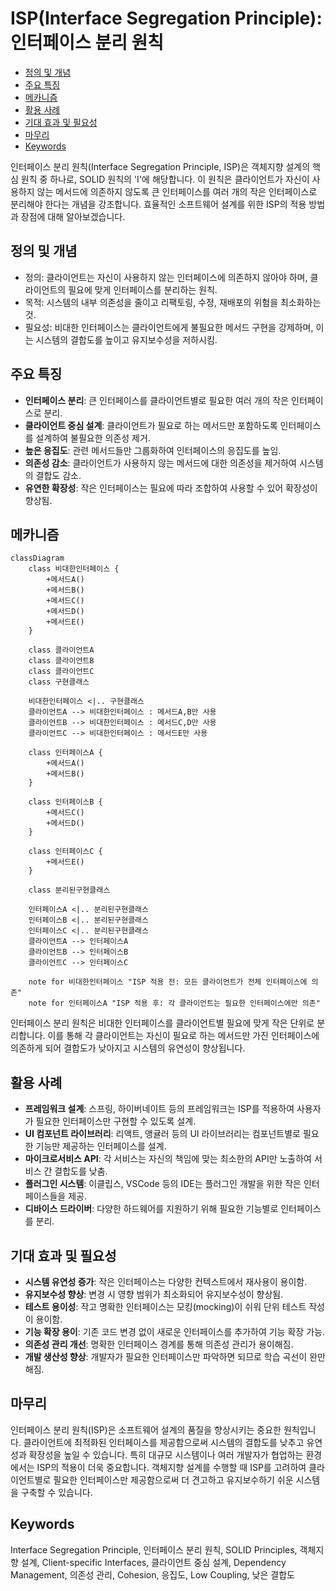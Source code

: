 # ISP(Interface Segregation Principle): 인터페이스 분리 원칙

<!-- mtoc-start -->

- [정의 및 개념](#정의-및-개념)
- [주요 특징](#주요-특징)
- [메카니즘](#메카니즘)
- [활용 사례](#활용-사례)
- [기대 효과 및 필요성](#기대-효과-및-필요성)
- [마무리](#마무리)
- [Keywords](#keywords)

<!-- mtoc-end -->

인터페이스 분리 원칙(Interface Segregation Principle, ISP)은 객체지향 설계의 핵심 원칙 중 하나로, SOLID 원칙의 'I'에 해당합니다. 이 원칙은 클라이언트가 자신이 사용하지 않는 메서드에 의존하지 않도록 큰 인터페이스를 여러 개의 작은 인터페이스로 분리해야 한다는 개념을 강조합니다. 효율적인 소프트웨어 설계를 위한 ISP의 적용 방법과 장점에 대해 알아보겠습니다.

## 정의 및 개념

- 정의: 클라이언트는 자신이 사용하지 않는 인터페이스에 의존하지 않아야 하며, 클라이언트의 필요에 맞게 인터페이스를 분리하는 원칙.
- 목적: 시스템의 내부 의존성을 줄이고 리팩토링, 수정, 재배포의 위험을 최소화하는 것.
- 필요성: 비대한 인터페이스는 클라이언트에게 불필요한 메서드 구현을 강제하며, 이는 시스템의 결합도를 높이고 유지보수성을 저하시킴.

## 주요 특징

- **인터페이스 분리**: 큰 인터페이스를 클라이언트별로 필요한 여러 개의 작은 인터페이스로 분리.
- **클라이언트 중심 설계**: 클라이언트가 필요로 하는 메서드만 포함하도록 인터페이스를 설계하여 불필요한 의존성 제거.
- **높은 응집도**: 관련 메서드들만 그룹화하여 인터페이스의 응집도를 높임.
- **의존성 감소**: 클라이언트가 사용하지 않는 메서드에 대한 의존성을 제거하여 시스템의 결합도 감소.
- **유연한 확장성**: 작은 인터페이스는 필요에 따라 조합하여 사용할 수 있어 확장성이 향상됨.

## 메카니즘

```mermaid
classDiagram
    class 비대한인터페이스 {
        +메서드A()
        +메서드B()
        +메서드C()
        +메서드D()
        +메서드E()
    }

    class 클라이언트A
    class 클라이언트B
    class 클라이언트C
    class 구현클래스

    비대한인터페이스 <|.. 구현클래스
    클라이언트A --> 비대한인터페이스 : 메서드A,B만 사용
    클라이언트B --> 비대한인터페이스 : 메서드C,D만 사용
    클라이언트C --> 비대한인터페이스 : 메서드E만 사용

    class 인터페이스A {
        +메서드A()
        +메서드B()
    }

    class 인터페이스B {
        +메서드C()
        +메서드D()
    }

    class 인터페이스C {
        +메서드E()
    }

    class 분리된구현클래스

    인터페이스A <|.. 분리된구현클래스
    인터페이스B <|.. 분리된구현클래스
    인터페이스C <|.. 분리된구현클래스
    클라이언트A --> 인터페이스A
    클라이언트B --> 인터페이스B
    클라이언트C --> 인터페이스C

    note for 비대한인터페이스 "ISP 적용 전: 모든 클라이언트가 전체 인터페이스에 의존"
    note for 인터페이스A "ISP 적용 후: 각 클라이언트는 필요한 인터페이스에만 의존"
```

인터페이스 분리 원칙은 비대한 인터페이스를 클라이언트별 필요에 맞게 작은 단위로 분리합니다. 이를 통해 각 클라이언트는 자신이 필요로 하는 메서드만 가진 인터페이스에 의존하게 되어 결합도가 낮아지고 시스템의 유연성이 향상됩니다.

## 활용 사례

- **프레임워크 설계**: 스프링, 하이버네이트 등의 프레임워크는 ISP를 적용하여 사용자가 필요한 인터페이스만 구현할 수 있도록 설계.
- **UI 컴포넌트 라이브러리**: 리액트, 앵귤러 등의 UI 라이브러리는 컴포넌트별로 필요한 기능만 제공하는 인터페이스를 설계.
- **마이크로서비스 API**: 각 서비스는 자신의 책임에 맞는 최소한의 API만 노출하여 서비스 간 결합도를 낮춤.
- **플러그인 시스템**: 이클립스, VSCode 등의 IDE는 플러그인 개발을 위한 작은 인터페이스들을 제공.
- **디바이스 드라이버**: 다양한 하드웨어를 지원하기 위해 필요한 기능별로 인터페이스를 분리.

## 기대 효과 및 필요성

- **시스템 유연성 증가**: 작은 인터페이스는 다양한 컨텍스트에서 재사용이 용이함.
- **유지보수성 향상**: 변경 시 영향 범위가 최소화되어 유지보수성이 향상됨.
- **테스트 용이성**: 작고 명확한 인터페이스는 모킹(mocking)이 쉬워 단위 테스트 작성이 용이함.
- **기능 확장 용이**: 기존 코드 변경 없이 새로운 인터페이스를 추가하여 기능 확장 가능.
- **의존성 관리 개선**: 명확한 인터페이스 경계를 통해 의존성 관리가 용이해짐.
- **개발 생산성 향상**: 개발자가 필요한 인터페이스만 파악하면 되므로 학습 곡선이 완만해짐.

## 마무리

인터페이스 분리 원칙(ISP)은 소프트웨어 설계의 품질을 향상시키는 중요한 원칙입니다. 클라이언트에 최적화된 인터페이스를 제공함으로써 시스템의 결합도를 낮추고 유연성과 확장성을 높일 수 있습니다. 특히 대규모 시스템이나 여러 개발자가 협업하는 환경에서는 ISP의 적용이 더욱 중요합니다. 객체지향 설계를 수행할 때 ISP를 고려하여 클라이언트별로 필요한 인터페이스만 제공함으로써 더 견고하고 유지보수하기 쉬운 시스템을 구축할 수 있습니다.

## Keywords

Interface Segregation Principle, 인터페이스 분리 원칙, SOLID Principles, 객체지향 설계, Client-specific Interfaces, 클라이언트 중심 설계, Dependency Management, 의존성 관리, Cohesion, 응집도, Low Coupling, 낮은 결합도
